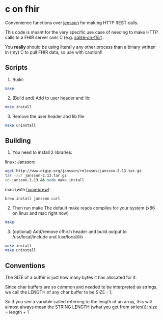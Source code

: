 # c on fhir

Convenience functions over [jansson](https://jansson.readthedocs.io/en/latest/) for making HTTP REST calls.

This code is meant for the very specific use case of needing to make HTTP calls
to a FHIR server over C (e.g. [sqlite-on-fhir](../sqlite/README.md)).

You **really** should be using literally any other
process than a binary written in (my) C to pull FHIR data, so use with caution!!

## Scripts
1. Build:
```bash
make
```

2. (Build and) Add to user header and lib:
```bash
make install
```

3. Remove the user header and lib file
```bash
make uninstall
```

## Building
1. You need to install 2 libraries:

linux:
Jansson:
```bash
wget http://www.digip.org/jansson/releases/jansson-2.13.tar.gz
tar -xzf jansson-2.13.tar.gz
cd jansson-2.13 && sudo make install
```

mac (with [homebrew](http://brew.sh/)):
```bash
brew install jansson curl
```

2. Then run make
The default make reads compiles for your system (x86 on linux and mac right now)
```bash
make
```

3. (optional) Add/remove cfhir.h header and build output to /usr/local/include and /usr/local/lib
```bash
make install
make uninstall
```

## Conventions
The SIZE of a buffer is just how many bytes it has allocated for it.

Since char buffers are so common and needed to be interpreted as strings,
we call the LENGTH of any char buffer to be SIZE - 1.

So if you see a variable called referring to the length of an array,
this will almost always mean the STRING LENGTH (what you get from strlen()):
    size = length + 1
